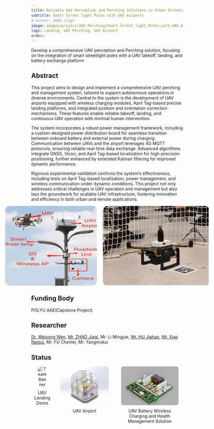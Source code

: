 ```yaml
---
title: Reliable UAV Perception and Perching Solutions in Urban Streets
subtitle: Smart Street light Poles with UAV Airports
# author: ZHAO Jiaqi
image: images/project/UAV_Perching/Smart_Street_light_Poles_with_UAV_Airports.png
tags: Landing, UAV Perching, UAV Airport
order:
---
```

Develop a comprehensive UAV perception and Perching solution, focusing on the integration of smart streetlight poles with a UAV takeoff, landing, and battery exchange platform

## Abstract

This project aims to design and implement a comprehensive UAV perching and management system, tailored to support
autonomous operations in diverse environments. Central to the system is the development of UAV airports equipped
with wireless charging modules, April Tag-based precise landing platforms, and integrated position and orientation
correction mechanisms. These features enable reliable takeoff, landing, and continuous UAV operation with minimal
human intervention.

The system incorporates a robust power management framework, including a custom-designed power distribution board
for seamless transition between onboard battery and external power during charging. Communication between UAVs
and the airport leverages 4G MQTT protocols, ensuring reliable real-time data exchange. Advanced algorithms
integrate GNSS, Vicon, and April Tag-based localization for high-precision positioning, further enhanced by extended
Kalman filtering for improved dynamic performance.

Rigorous experimental validation confirms the system’s effectiveness, including tests on April Tag-based localization,
power management, and wireless communication under dynamic conditions. This project not only addresses critical
challenges in UAV operation and management but also lays the groundwork for scalable UAV infrastructure, fostering
innovation and efficiency in both urban and remote applications.

<div style="display: flex; justify-content: center; margin-bottom: 20px;">
  <img src="https://github.com/PolyU-TASLAB/polyu-taslab.github.io/raw/main/images/project/UAV_Perching/Smart_Street_light_Poles_with_UAV_Airports.png" alt="Team Banner" 
       style="width: 60%; height: auto; object-fit: cover; max-width: 500px; margin: 0 10px; border-radius: 15px;">
  <img src="https://github.com/PolyU-TASLAB/polyu-taslab.github.io/raw/main/images/project/UAV_Perching/Perching_UAV_Flight.jpg" alt="Perching UAV Flight" 
       style="width: 70%; height: auto; object-fit: cover; max-width: 500px; margin: 0 10px; border-radius: 15px;">
</div>

## Funding Body

POLYU AAE(Capstone Project)

## Researcher

[Dr. Weisong Wen](https://polyu-taslab.github.io/members/Wen_Weisong.html), [Mr. ZHAO Jiaqi](https://polyu-taslab.github.io/members/ZHAO_Jiaqi.html), Mr. Li Mingjue, [Mr. HU Jiahao](https://polyu-taslab.github.io/members/hujiahao.html), [Mr. Xiao Naigui](https://polyu-taslab.github.io/members/Xiao_Naigui.html), Mr. FU Chenlei, Mr. Yangmokui

## Status

<div style="display: flex; justify-content: center; gap: 20px; margin-bottom: 20px;">
  <div style="text-align: center; margin: 0 10px; display: flex; flex-direction: column; align-items: center;">
    <img src="https://github.com/PolyU-TASLAB/polyu-taslab.github.io/raw/main/images/project/UAV_Perching/compressed_landing_successful.gif" alt="Team Banner" 
         style="width: 60%; height: auto; object-fit: cover; max-width: 600px; border-radius: 8px;">
    <p style="margin-top: 10px; text-align: center;">UAV Landing Demo</p>
  </div>
  <div style="text-align: center; margin: 0 10px; display: flex; flex-direction: column; align-items: center;">
    <img src="https://github.com/PolyU-TASLAB/polyu-taslab.github.io/raw/main/images/project/UAV_Perching/UAV_Airport.png" alt="Team Banner" 
         style="width: 110%; height: auto; object-fit: cover; max-width: 600px; border-radius: 8px;">
    <p style="margin-top: 10px; text-align: center;">UAV Airport</p>
  </div>
  <div style="text-align: center; margin: 0 10px; display: flex; flex-direction: column; align-items: center;">
    <img src="https://github.com/PolyU-TASLAB/polyu-taslab.github.io/raw/main/images/project/UAV_Perching/Power_Distribution_Board.png" alt="Team Banner" 
         style="width: 93%; height: auto; object-fit: cover; max-width: 600px; border-radius: 8px;">
    <p style="margin-top: 10px; text-align: center;">UAV Battery Wireless Charging and Health<br>Management Solution</p>
  </div>
</div>
